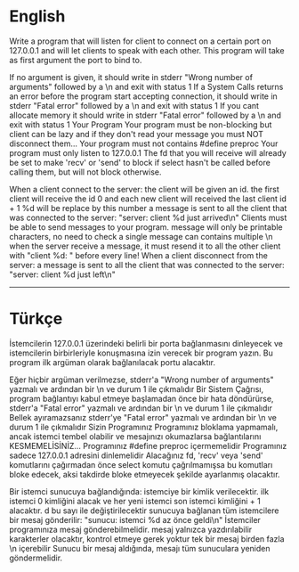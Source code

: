 # English

Write a program that will listen for client to connect on a certain port on 127.0.0.1 and will let clients to speak with each other. This program will take as first argument the port to bind to.

If no argument is given, it should write in stderr "Wrong number of arguments" followed by a \n and exit with status 1
If a System Calls returns an error before the program start accepting connection, it should write in stderr "Fatal error" followed by a \n and exit with status 1
If you cant allocate memory it should write in stderr "Fatal error" followed by a \n and exit with status 1
Your Program
Your program must be non-blocking but client can be lazy and if they don't read your message you must NOT disconnect them...
Your program must not contains #define preproc
Your program must only listen to 127.0.0.1
The fd that you will receive will already be set to make 'recv' or 'send' to block if select hasn't be called before calling them, but will not block otherwise.

When a client connect to the server:
the client will be given an id. the first client will receive the id 0 and each new client will received the last client id + 1
%d will be replace by this number
a message is sent to all the client that was connected to the server: "server: client %d just arrived\n"
Clients must be able to send messages to your program.
message will only be printable characters, no need to check
a single message can contains multiple \n
when the server receive a message, it must resend it to all the other client with "client %d: " before every line!
When a client disconnect from the server:
a message is sent to all the client that was connected to the server: "server: client %d just left\n"

---------
# Türkçe 

İstemcilerin 127.0.0.1 üzerindeki belirli bir porta bağlanmasını dinleyecek ve istemcilerin birbirleriyle konuşmasına izin verecek bir program yazın. Bu program ilk argüman olarak bağlanılacak portu alacaktır.

Eğer hiçbir argüman verilmezse, stderr'a "Wrong number of arguments" yazmalı ve ardından bir \n ve durum 1 ile çıkmalıdır
Bir Sistem Çağrısı, program bağlantıyı kabul etmeye başlamadan önce bir hata döndürürse, stderr'a "Fatal error" yazmalı ve ardından bir \n ve durum 1 ile çıkmalıdır
Bellek ayıramazsanız stderr'ye "Fatal error" yazmalı ve ardından bir \n ve durum 1 ile çıkmalıdır
Sizin Programınız
Programınız bloklama yapmamalı, ancak istemci tembel olabilir ve mesajınızı okumazlarsa bağlantılarını KESMEMELİSİNİZ...
Programınız #define preproc içermemelidir
Programınız sadece 127.0.0.1 adresini dinlemelidir
Alacağınız fd, 'recv' veya 'send' komutlarını çağırmadan önce select komutu çağrılmamışsa bu komutları bloke edecek, aksi takdirde bloke etmeyecek şekilde ayarlanmış olacaktır.

Bir istemci sunucuya bağlandığında:
istemciye bir kimlik verilecektir. ilk istemci 0 kimliğini alacak ve her yeni istemci son istemci kimliğini + 1 alacaktır.
d bu sayı ile değiştirilecektir
sunucuya bağlanan tüm istemcilere bir mesaj gönderilir: "sunucu: istemci %d az önce geldi\n"
İstemciler programınıza mesaj gönderebilmelidir.
mesaj yalnızca yazdırılabilir karakterler olacaktır, kontrol etmeye gerek yoktur
tek bir mesaj birden fazla \n içerebilir
Sunucu bir mesaj aldığında, mesajı tüm sunuculara yeniden göndermelidir. 
